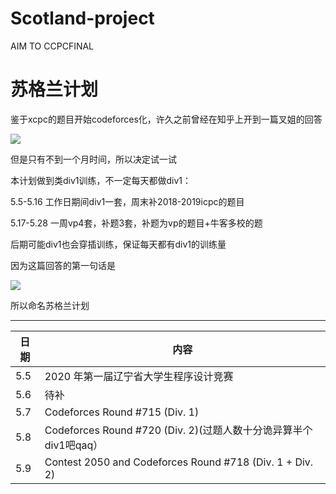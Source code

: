 # Scotland-project
AIM TO CCPCFINAL

# 苏格兰计划

鉴于xcpc的题目开始codeforces化，许久之前曾经在知乎上开到一篇叉姐的回答

![](https://www.hualigs.cn/image/60918357ebb49.jpg)

但是只有不到一个月时间，所以决定试一试

本计划做到类div1训练，不一定每天都做div1：

5.5-5.16 工作日期间div1一套，周末补2018-2019icpc的题目

5.17-5.28 一周vp4套，补题3套，补题为vp的题目+牛客多校的题

后期可能div1也会穿插训练，保证每天都有div1的训练量

因为这篇回答的第一句话是

![](https://www.hualigs.cn/image/6091845e28354.jpg)

所以命名苏格兰计划

---

|日期|内容|
|--|--|
|5.5|2020 年第一届辽宁省大学生程序设计竞赛|
|5.6|待补|
|5.7|Codeforces Round #715 (Div. 1)|
|5.8|Codeforces Round #720 (Div. 2)(过题人数十分诡异算半个div1吧qaq）|
|5.9|Contest 2050 and Codeforces Round #718 (Div. 1 + Div. 2)|

